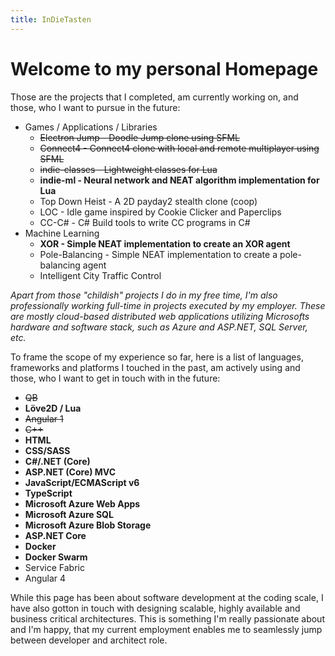 ```yaml
---
title: InDieTasten
---
```


# Welcome to my personal Homepage

Those are the projects that I completed, am currently working on, and those, who I want to pursue in the future:

- Games / Applications / Libraries
    - ~~Electron Jump - Doodle Jump clone using SFML~~
    - ~~Connect4 - Connect4 clone with local and remote multiplayer using SFML~~
    - ~~indie-classes - Lightweight classes for Lua~~
    - **indie-ml - Neural network and NEAT algorithm implementation for Lua**
    - Top Down Heist - A 2D payday2 stealth clone (coop)
    - LOC - Idle game inspired by Cookie Clicker and Paperclips
    - CC-C# - C# Build tools to write CC programs in C#
- Machine Learning
    - **XOR - Simple NEAT implementation to create an XOR agent**
    - Pole-Balancing - Simple NEAT implementation to create a pole-balancing agent
    - Intelligent City Traffic Control

_Apart from those "childish" projects I do in my free time, I'm also professionally working full-time in projects executed by my employer. These are mostly cloud-based distributed web applications utilizing Microsofts hardware and software stack, such as Azure and ASP.NET, SQL Server, etc._

To frame the scope of my experience so far, here is a list of languages, frameworks and platforms I touched in the past, am actively using and those, who I want to get in touch with in the future:

- ~~QB~~
- **Löve2D / Lua**
- ~~Angular 1~~
- ~~C++~~
- **HTML**
- **CSS/SASS**
- **C#/.NET (Core)**
- **ASP.NET (Core) MVC**
- **JavaScript/ECMAScript v6**
- **TypeScript**
- **Microsoft Azure Web Apps**
- **Microsoft Azure SQL**
- **Microsoft Azure Blob Storage**
- **ASP.NET Core**
- **Docker**
- **Docker Swarm**
- Service Fabric
- Angular 4

While this page has been about software development at the coding scale, I have also gotton in touch with designing scalable, highly available and business critical architectures. This is something I'm really passionate about and I'm happy, that my current employment enables me to seamlessly jump between developer and architect role.

